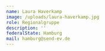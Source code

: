 ```yaml
---
name: Laura Haverkamp
image: /uploads/laura-haverkamp.jpg
role: Regionalgruppe
description: ''
federalState: Hamburg
mail: hamburg@send-ev.de
---
```


